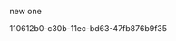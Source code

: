 new one



































































































110612b0-c30b-11ec-bd63-47fb876b9f35
